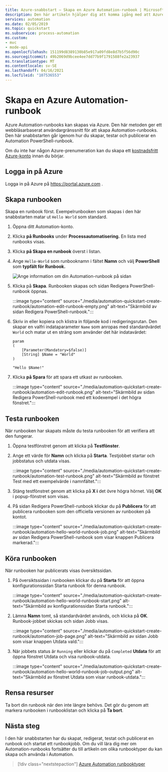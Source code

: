```yaml
---
title: Azure-snabbstart – Skapa en Azure Automation-runbook | Microsoft Docs
description: Den här artikeln hjälper dig att komma igång med att Azure Automation en runbook.
services: automation
ms.date: 02/05/2019
ms.topic: quickstart
ms.subservice: process-automation
ms.custom:
- mvc
- mode-api
ms.openlocfilehash: 151199d8389130b85e917a09fd8e8d7b5f56d90c
ms.sourcegitcommit: 49b2069d9bcee4ee7dd77b9f1791588fe2a23937
ms.translationtype: MT
ms.contentlocale: sv-SE
ms.lasthandoff: 04/16/2021
ms.locfileid: "107536553"
---
```

# <a name="create-an-azure-automation-runbook"></a>Skapa en Azure Automation-runbook

Azure Automation-runbooks kan skapas via Azure. Den här metoden ger ett webbläsarbaserat användargränssnitt för att skapa Automation-runbooks. Den här snabbstarten går igenom hur du skapar, testar och publicerar en Automation PowerShell-runbook.

Om du inte har någon Azure-prenumeration kan du skapa ett [kostnadsfritt Azure-konto](https://azure.microsoft.com/free/?WT.mc_id=A261C142F) innan du börjar.

## <a name="sign-in-to-azure"></a>Logga in på Azure

Logga in på Azure på https://portal.azure.com .

## <a name="create-the-runbook"></a>Skapa runbooken

Skapa en runbook först. Exempelrunbooken som skapas i den här snabbstarten matar ut `Hello World` som standard.

1. Öppna ditt Automation-konto.

1. Klicka **på Runbooks** under **Processautomatisering.** En lista med runbooks visas.

1. Klicka **på Skapa en runbook** överst i listan.

1. Ange `Hello-World` som runbooknamn i fältet **Namn** och välj **PowerShell** som **typfält för Runbook.** 

   ![Ange information om din Automation-runbook på sidan](./media/automation-quickstart-create-runbook/automation-create-runbook-configure.png)

1. Klicka på **Skapa**. Runbooken skapas och sidan Redigera PowerShell-runbook öppnas.

    :::image type="content" source="./media/automation-quickstart-create-runbook/automation-edit-runbook-empty.png" alt-text="Skärmbild av sidan Redigera PowerShell-runbook.":::

1. Skriv in eller kopiera och klistra in följande kod i redigeringsrutan. Den skapar en valfri indataparameter `Name` som anropas med standardvärdet `World` och matar ut en sträng som använder det här indatavärdet:

   ```powershell-interactive
   param
   (
       [Parameter(Mandatory=$false)]
       [String] $Name = "World"
   )

   "Hello $Name!"
   ```

1. Klicka **på Spara** för att spara ett utkast av runbooken.

    :::image type="content" source="./media/automation-quickstart-create-runbook/automation-edit-runbook.png" alt-text="Skärmbild av sidan Redigera PowerShell-runbook med ett kodexempel i det högra fönstret.":::

## <a name="test-the-runbook"></a>Testa runbooken

När runbooken har skapats måste du testa runbooken för att verifiera att den fungerar.

1. Öppna testfönstret genom att klicka på **Testfönster**.

1. Ange ett värde för **Namn** och klicka på **Starta**. Testjobbet startar och jobbstatus och utdata visas.

    :::image type="content" source="./media/automation-quickstart-create-runbook/automation-test-runbook.png" alt-text="Skärmbild av fönstret Test med ett exempelvärde i namnfältet.":::

1. Stäng testfönstret genom att klicka på **X i** det övre högra hörnet. Välj **OK** i popup-fönstret som visas.

1. På sidan Redigera PowerShell-runbook klickar du på **Publicera** för att publicera runbooken som den officiella versionen av runbooken på kontot.

   :::image type="content" source="./media/automation-quickstart-create-runbook/automation-hello-world-runbook-job.png" alt-text="Skärmbild av sidan Redigera PowerShell-runbook som visar knappen Publicera markerad.":::

## <a name="run-the-runbook"></a>Köra runbooken

När runbooken har publicerats visas översiktssidan.

1. På översiktssidan i runbooken klickar du på **Starta** för att öppna konfigurationssidan Starta runbook för denna runbook.

   :::image type="content" source="./media/automation-quickstart-create-runbook/automation-hello-world-runbook-start.png" alt-text="Skärmbild av konfigurationssidan Starta runbook.":::

1. Lämna **Namn** tomt, så standardvärdet används, och klicka på **OK**. Runbook-jobbet skickas och sidan Jobb visas.

   :::image type="content" source="./media/automation-quickstart-create-runbook/automation-job-page.png" alt-text="Skärmbild av sidan Jobb som visar knappen Utdata vald.":::

1. När jobbets status är `Running` eller klickar du på `Completed` **Utdata** för att öppna fönstret Utdata och visa runbook-utdata.

   :::image type="content" source="./media/automation-quickstart-create-runbook/automation-hello-world-runbook-job-output.png" alt-text="Skärmbild av fönstret Utdata som visar runbook-utdata.":::

## <a name="clean-up-resources"></a>Rensa resurser

Ta bort din runbook när den inte längre behövs. Det gör du genom att markera runbooken i runbooklistan och klicka på **Ta bort**.

## <a name="next-steps"></a>Nästa steg

I den här snabbstarten har du skapat, redigerat, testat och publicerat en runbook och startat ett runbookjobb. Om du vill lära dig mer om Automation-runbooks fortsätter du till artikeln om olika runbooktyper du kan skapa och använda i Automation.

> [!div class="nextstepaction"]
> [Azure Automation runbooktyper](./automation-runbook-types.md)

